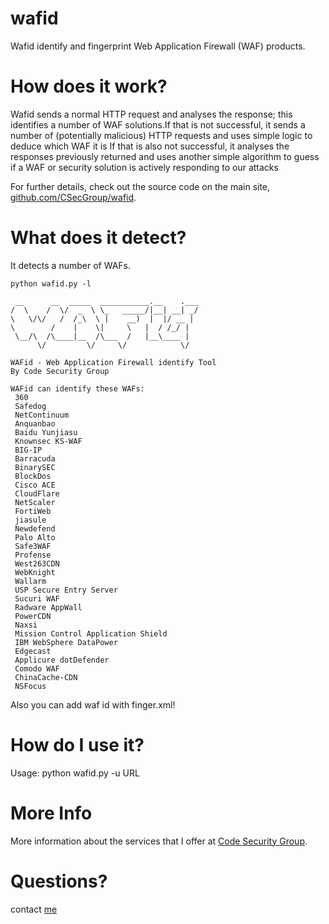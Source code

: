 # wafid
 Wafid identify and fingerprint Web Application Firewall (WAF) products.
 
# How does it work?
 Wafid sends a normal HTTP request and analyses the response; this identifies a number of WAF solutions.If that is not successful, it  sends a number of (potentially malicious) HTTP requests and uses simple logic to deduce which WAF it is If that is also not successful, it analyses the responses previously returned and uses another simple algorithm to guess if a WAF or security solution is actively responding to our attacks
 
 For further details, check out the source code on the main site, [github.com/CSecGroup/wafid](https://github.com/CSecGroup/wafid).
 
# What does it detect?
 It detects a number of WAFs. 

 ``` 
python wafid.py -l
  
  __      __  _____  ___________.__    .___
/  \    /  \/  _  \ \_   _____/|__| __| _/
\   \/\/   /  /_\  \ |    __)  |  |/ __ | 
 \        /    |    \|     \   |  / /_/ | 
  \__/\  /\____|__  /\___  /   |__\____ | 
       \/         \/     \/            \/

WAFid - Web Application Firewall identify Tool
By Code Security Group

WAFid can identify these WAFs:
  360
  Safedog
  NetContinuum
  Anquanbao
  Baidu Yunjiasu
  Knownsec KS-WAF
  BIG-IP
  Barracuda
  BinarySEC
  BlockDos
  Cisco ACE
  CloudFlare
  NetScaler
  FortiWeb
  jiasule
  Newdefend
  Palo Alto
  Safe3WAF
  Profense
  West263CDN
  WebKnight
  Wallarm
  USP Secure Entry Server
  Sucuri WAF
  Radware AppWall
  PowerCDN
  Naxsi
  Mission Control Application Shield
  IBM WebSphere DataPower
  Edgecast
  Applicure dotDefender
  Comodo WAF
  ChinaCache-CDN
  NSFocus
 ``` 

 Also you can add waf id with finger.xml!
 
# How do I use it?

 Usage: python wafid.py -u URL

# More Info

 More information about the services that I offer at [Code Security Group](http://csecgroup.com/).
 
# Questions?

  contact [me](sbha0909@gmail.com)
 
 
